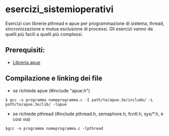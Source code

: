 # esercizi_sistemioperativi
Esercizi con librerie pthread e apue per programmazione di sistema, thread, sincronizzazione e mutua esclusione di processi.
Gli esercizi vanno da quelli più facili a quelli più complessi.

## Prerequisiti:
- [Libreria apue](https://github.com/shichao-an/apue.3e)

## Compilazione e linking dei file 
- se richiede apue (#include "apue.h")

`$ gcc -o programma nomeprogramma.c -I path/to/apue.3e/include/ -L path/to/apue.3e/lib/ -lapue`
- se richiede pthread (#include pthread.h, semaphore.h, fcntl.h, sys/\*.h, e così via)

`$gcc -o programma nomeprogramma.c -lpthread`

